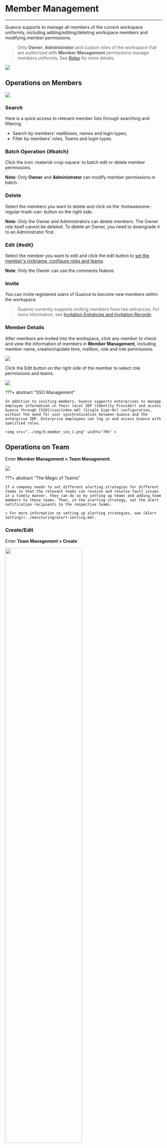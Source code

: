 # Member Management
---


Guance supports to manage all members of the current workspace uniformly, including adding/editing/deleting workspace members and modifying member permissions.

> Only **Owner**, **Administrator** and custom roles of the workspace that are authorized with **Member Management** permissions manage members uniformly. See [Roles](role-management.md) for more details.

![](img/8.member_10.png)

## Operations on Members

![](img/8.member_3.png)

### Search

Here is a quick access to relevant member lists through searching and filtering.

- Search by members' mailboxes, names and login types;
- Filter by members' roles, Teams and login types.


### Batch Operation {#batch}

Click the icon :material-crop-square: to batch edit or delete member permissions.

**Note**: Only **Owner** and **Administrator** can modify member permissions in batch.


### Delete

Select the members you want to delete and click on the :fontawesome-regular-trash-can: button on the right side.

**Note**: Only the Owner and Administrators can delete members. The Owner role itself cannot be deleted. To delete an Owner, you need to downgrade it to an Administrator first.

### Edit {#edit}

Select the member you want to edit and click the edit button to <u>set the member's nickname, configure roles and teams</u>.

**Note**: Only the Owner can use the comments feature.

### Invite

You can invite registered users of Guance to become new members within the workspace.

> Guance currently supports inviting members from two entrances. For more information, see [Invitation Entrances and Invitation Records](./invite-member.md).

### Member Details

After members are invited into the workspace, click any member to check and view the information of members in **Member Management**, including member name, creation/update time, mailbox, role and role permissions.

![](img/8.member_7.png)

Click the Edit button on the right side of the member to select role permissions and teams.

![](img/8.member_8.png)

???+ abstract "SSO Management"

    In addition to inviting members, Guance supports enterprises to manage employee information in their local IDP (Identity Provider) and access Guance through [SSO](sso/index.md) (Single Sign-On) configuration, without the need for user synchronization between Guance and the enterprise IDP. Enterprise employees can log in and access Guance with specified roles.

    <img src="../img/9.member_sso_1.png" width="70%" >

## Operations on Team

Enter **Member Management > Team Management**.

![](img/8.member_9.png)

???+ abstract "The Magic of Teams"

    If a company needs to set different alerting strategies for different teams so that the relevant teams can receive and resolve fault issues in a timely manner, they can do so by setting up teams and adding team members to those teams. Then, in the alerting strategy, set the alert notification recipients to the respective teams.

    > For more information on setting up alerting strategies, see [Alert Setting](../monitoring/alert-setting.md).

### Create/Edit

Enter **Team Management > Create**.

<img src="../img/1-member-3.png" width="70%" >

Customize team name; on the left side of the "To be added" list, display all members who are not in this team. You can click on the search box to search for members to be added. Check the member and click **Confirm** to add the member to the **Member List** on the right side.

<img src="../img/1-member-4.png" width="70%" >

**Note**: When adding members, the team name will be checked for duplicates. If there is a duplicate, it cannot be saved.

### Delete

Tap on a team row, and on the right side, it will display :fontawesome-regular-trash-can:. Clicking it will show a confirmation popup;

Click **Confirm** to delete the team:

<img src="../img/1-member-2.png" width="60%" >

### Use Cases

You can apply the newly created team in **Monitoring > Alert Strategies / Notification Targets**.

:material-numeric-1-circle-outline: When configuring alert strategies, you can select the newly created team in **Notification Targets**.

<img src="../img/1-member-management-1.png" width="60%" >

:material-numeric-2-circle-outline: When creating notification targets, you can select the newly created team in SMS and email groups.

<img src="../img/1-member-management-2.png" width="60%" >